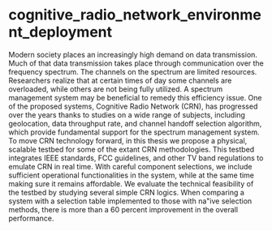 # cognitive_radio_network_environment_deployment
Modern society places an increasingly high demand on data transmission. Much of that data transmission takes place through communication over the frequency spectrum. The channels on the spectrum are limited resources. Researchers realize that at certain times of day some channels are overloaded, while others are not being fully utilized. A spectrum management system may be beneficial to remedy this efficiency issue. One of the proposed systems, Cognitive Radio Network (CRN), has progressed over the years thanks to studies on a wide range of subjects, including geolocation, data throughput rate, and channel handoff selection algorithm, which provide fundamental support for the spectrum management system. To move CRN technology forward, in this thesis we propose a physical, scalable testbed for some of the extant CRN methodologies. This testbed integrates IEEE standards, FCC guidelines, and other TV band regulations to emulate CRN in real time. With careful component selections, we include sufficient operational functionalities in the system, while at the same time making sure it remains affordable. We evaluate the technical feasibility of the testbed by studying several simple CRN logics. When comparing a system with a selection table implemented to those with na\"ive selection methods, there is more than a 60 percent improvement in the overall performance.
